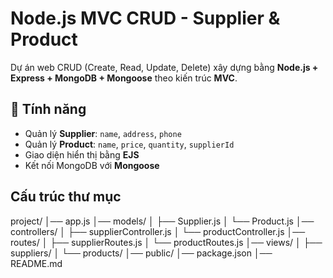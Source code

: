 # Node.js MVC CRUD - Supplier & Product

Dự án web CRUD (Create, Read, Update, Delete) xây dựng bằng **Node.js + Express + MongoDB + Mongoose** theo kiến trúc **MVC**.

## 🚀 Tính năng
- Quản lý **Supplier**: `name`, `address`, `phone`
- Quản lý **Product**: `name`, `price`, `quantity`, `supplierId`
- Giao diện hiển thị bằng **EJS**
- Kết nối MongoDB với **Mongoose**

## Cấu trúc thư mục
project/
│── app.js
│── models/
│ ├── Supplier.js
│ └── Product.js
│── controllers/
│ ├── supplierController.js
│ └── productController.js
│── routes/
│ ├── supplierRoutes.js
│ └── productRoutes.js
│── views/
│ ├── suppliers/
│ └── products/
│── public/
│── package.json
│── README.md


